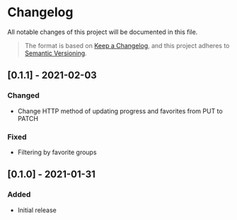 # Changelog

All notable changes of this project will be documented in this file.

> The format is based on [Keep a Changelog](https://keepachangelog.com/en/1.0.0/), and this project adheres to [Semantic Versioning](https://semver.org/spec/v2.0.0.html).

## [0.1.1] - 2021-02-03
### Changed
- Change HTTP method of updating progress and favorites from PUT to PATCH

### Fixed
- Filtering by favorite groups

## [0.1.0] - 2021-01-31
### Added
- Initial release
